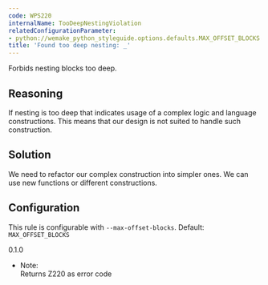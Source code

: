 ```yaml
---
code: WPS220
internalName: TooDeepNestingViolation
relatedConfigurationParameter:
- python://wemake_python_styleguide.options.defaults.MAX_OFFSET_BLOCKS
title: 'Found too deep nesting: _'
---
```


Forbids nesting blocks too deep.

## Reasoning
If nesting is too deep that indicates usage of a complex logic and
language constructions. This means that our design is not suited to
handle such construction.

## Solution
We need to refactor our complex construction into simpler ones. We
can use new functions or different constructions.

## Configuration
This rule is configurable with `--max-offset-blocks`. Default:
`MAX_OFFSET_BLOCKS`

<div class="versionadded">

0.1.0

</div>

  - Note:  
    Returns Z220 as error code